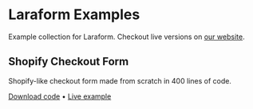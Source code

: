 # Laraform Examples

Example collection for Laraform. Checkout live versions on [our website](https://laraform.io/examples).

## Shopify Checkout Form
Shopify-like checkout form made from scratch in 400 lines of code.

[Download code](https://github.com/laraform/examples/tree/master/shopify-checkout) • [Live example](https://laraform.io/examples#shopify)
